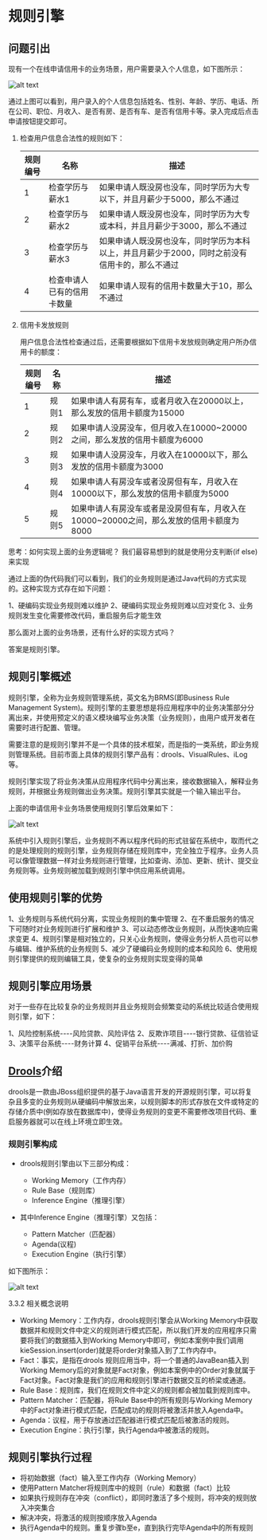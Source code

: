 # 规则引擎


## 问题引出



现有一个在线申请信用卡的业务场景，用户需要录入个人信息，如下图所示：


![alt text](规则引擎基本概念/规则引擎问题提出.png)


通过上图可以看到，用户录入的个人信息包括姓名、性别、年龄、学历、电话、所在公司、职位、月收入、是否有房、是否有车、是否有信用卡等。录入完成后点击申请按钮提交即可。

1. 检查用户信息合法性的规则如下：

    |规则编号|名称|描述|
    |----------|--------------------|----------------------------------------------------------------------|
    |1|检查学历与薪水1|如果申请人既没房也没车，同时学历为大专以下，并且月薪少于5000，那么不通过|
    |2|检查学历与薪水2|如果申请人既没房也没车，同时学历为大专或本科，并且月薪少于3000，那么不通过|
    |3|检查学历与薪水3|如果申请人既没房也没车，同时学历为本科以上，并且月薪少于2000，同时之前没有信用卡的，那么不通过|
    |4|检查申请人已有的信用卡数量|如果申请人现有的信用卡数量大于10，那么不通过|


2. 信用卡发放规则

    用户信息合法性检查通过后，还需要根据如下信用卡发放规则确定用户所办信用卡的额度：

    |规则编号|名称|描述|
    |--------|----|----------------------------------------------------------------------|
    |1|规则1|如果申请人有房有车，或者月收入在20000以上，那么发放的信用卡额度为15000|
    |2|规则2|如果申请人没房没车，但月收入在10000~20000之间，那么发放的信用卡额度为6000|
    |3|规则3|如果申请人没房没车，月收入在10000以下，那么发放的信用卡额度为3000|
    |4|规则4|如果申请人有房没车或者没房但有车，月收入在10000以下，那么发放的信用卡额度为5000|
    |5|规则5|如果申请人有房没车或者是没房但有车，月收入在10000~20000之间，那么发放的信用卡额度为8000|


思考：如何实现上面的业务逻辑呢？
我们最容易想到的就是使用分支判断(if else)来实现

通过上面的伪代码我们可以看到，我们的业务规则是通过Java代码的方式实现的。这种实现方式存在如下问题：

1、硬编码实现业务规则难以维护
2、硬编码实现业务规则难以应对变化
3、业务规则发生变化需要修改代码，重启服务后才能生效

那么面对上面的业务场景，还有什么好的实现方式吗？

答案是规则引擎。



## 规则引擎概述


规则引擎，全称为业务规则管理系统，英文名为BRMS(即Business Rule Management System)。规则引擎的主要思想是将应用程序中的业务决策部分分离出来，并使用预定义的语义模块编写业务决策（业务规则），由用户或开发者在需要时进行配置、管理。

需要注意的是规则引擎并不是一个具体的技术框架，而是指的一类系统，即业务规则管理系统。目前市面上具体的规则引擎产品有：drools、VisualRules、iLog等。

规则引擎实现了将业务决策从应用程序代码中分离出来，接收数据输入，解释业务规则，并根据业务规则做出业务决策。规则引擎其实就是一个输入输出平台。

上面的申请信用卡业务场景使用规则引擎后效果如下：


![alt text](规则引擎基本概念/规则引擎样例.png)




系统中引入规则引擎后，业务规则不再以程序代码的形式驻留在系统中，取而代之的是处理规则的规则引擎，业务规则存储在规则库中，完全独立于程序。业务人员可以像管理数据一样对业务规则进行管理，比如查询、添加、更新、统计、提交业务规则等。业务规则被加载到规则引擎中供应用系统调用。



## 使用规则引擎的优势

1、业务规则与系统代码分离，实现业务规则的集中管理
2、在不重启服务的情况下可随时对业务规则进行扩展和维护
3、可以动态修改业务规则，从而快速响应需求变更
4、规则引擎是相对独立的，只关心业务规则，使得业务分析人员也可以参与编辑、维护系统的业务规则
5、减少了硬编码业务规则的成本和风险
6、使用规则引擎提供的规则编辑工具，使复杂的业务规则实现变得的简单

## 规则引擎应用场景

对于一些存在比较复杂的业务规则并且业务规则会频繁变动的系统比较适合使用规则引擎，如下：

1、风险控制系统----风险贷款、风险评估
2、反欺诈项目----银行贷款、征信验证
3、决策平台系统----财务计算
4、促销平台系统----满减、打折、加价购



## [Drools](https://drools.org/)介绍

drools是一款由JBoss组织提供的基于Java语言开发的开源规则引擎，可以将复杂且多变的业务规则从硬编码中解放出来，以规则脚本的形式存放在文件或特定的存储介质中(例如存放在数据库中)，使得业务规则的变更不需要修改项目代码、重启服务器就可以在线上环境立即生效。


### 规则引擎构成

- drools规则引擎由以下三部分构成：

    - Working Memory（工作内存）
    - Rule Base（规则库）
    - Inference Engine（推理引擎）

- 其中Inference Engine（推理引擎）又包括：

    - Pattern Matcher（匹配器）
    - Agenda(议程)
    - Execution Engine（执行引擎）

如下图所示：

![alt text](规则引擎基本概念/规则引擎构成.png)

3.3.2 相关概念说明


- Working Memory：工作内存，drools规则引擎会从Working Memory中获取数据并和规则文件中定义的规则进行模式匹配，所以我们开发的应用程序只需要将我们的数据插入到Working Memory中即可，例如本案例中我们调用kieSession.insert(order)就是将order对象插入到了工作内存中。
- Fact：事实，是指在drools 规则应用当中，将一个普通的JavaBean插入到Working Memory后的对象就是Fact对象，例如本案例中的Order对象就属于Fact对象。Fact对象是我们的应用和规则引擎进行数据交互的桥梁或通道。
- Rule Base：规则库，我们在规则文件中定义的规则都会被加载到规则库中。
- Pattern Matcher：匹配器，将Rule Base中的所有规则与Working Memory中的Fact对象进行模式匹配，匹配成功的规则将被激活并放入Agenda中。
- Agenda：议程，用于存放通过匹配器进行模式匹配后被激活的规则。
- Execution Engine：执行引擎，执行Agenda中被激活的规则。




## 规则引擎执行过程

- 将初始数据（fact）输入至工作内存（Working Memory）
- 使用Pattern Matcher将规则库中的规则（rule）和数据（fact）比较
- 如果执行规则存在冲突（conflict），即同时激活了多个规则，将冲突的规则放入冲突集合
- 解决冲突，将激活的规则按顺序放入Agenda
- 执行Agenda中的规则。重复步骤b至e，直到执行完毕Agenda中的所有规则





